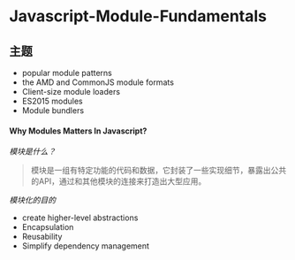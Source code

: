 # Javascript-Module-Fundamentals
## 主题
* popular module patterns
* the AMD and CommonJS module formats
* Client-size module loaders
* ES2015 modules
* Module bundlers

#### Why Modules Matters In Javascript?
*模块是什么？*
> 模块是一组有特定功能的代码和数据，它封装了一些实现细节，暴露出公共的API，通过和其他模块的连接来打造出大型应用。

*模块化的目的*
* create higher-level abstractions
* Encapsulation
* Reusability
* Simplify dependency management
